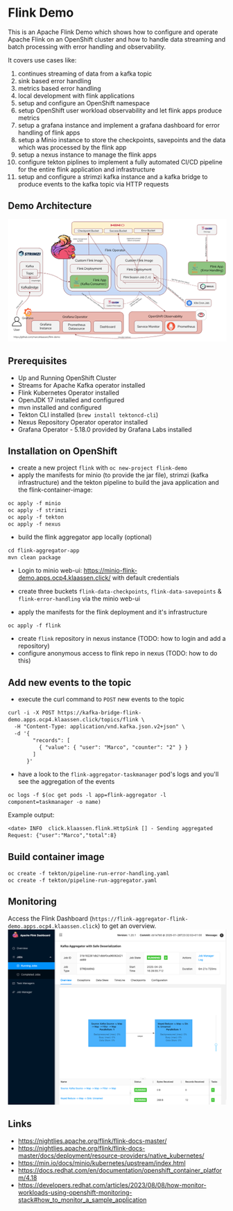 # Flink Demo

This is an Apache Flink Demo which shows how to configure and operate Apache Flink on an OpenShift cluster and how to handle data streaming and batch processing with error handling and observability. 

It covers use cases like: 
1. continues streaming of data from a kafka topic
1. sink based error handling 
1. metrics based error handling
1. local development with flink applications
1. setup and configure an OpenShift namespace
1. setup OpenShift user workload observability and let flink apps produce metrics
1. setup a grafana instance and implement a grafana dashboard for error handling of flink apps
1. setup a Minio instance to store the checkpoints, savepoints and the data which was processed by the flink app
1. setup a nexus instance to manage the flink apps 
1. configure tekton piplines to implement a fully automated CI/CD pipeline for the entire flink application and infrastructure
1. setup and configure a strimzi kafka instance and a kafka bridge to produce events to the kafka topic via HTTP requests 


## Demo Architecture

![Demo Architecture](img/demo-architecture.png)


## Prerequisites

* Up and Running OpenShift Cluster
* Streams for Apache Kafka operator installed
* Flink Kubernetes Operator installed
* OpenJDK 17 installed and configured
* mvn installed and configured
* Tekton CLI installed (`brew install tektoncd-cli`)
* Nexus Repository Operator operator installed
* Grafana Operator - 5.18.0 provided by Grafana Labs installed 


## Installation on OpenShift

* create a new project `flink` with `oc new-project flink-demo`
* apply the manifests for minio (to provide the jar file), strimzi (kafka infrastructure) and the tekton pipeline to build the java application and the flink-container-image: 

```
oc apply -f minio
oc apply -f strimzi
oc apply -f tekton
oc apply -f nexus
```

* build the flink aggregator app locally (optional)
```
cd flink-aggregator-app
mvn clean package
```

* Login to minio web-ui: https://minio-flink-demo.apps.ocp4.klaassen.click/ with default credentials
* create three buckets `flink-data-checkpoints`, `flink-data-savepoints` & `flink-error-handling` via the minio web-ui

* apply the manifests for the flink deployment and it's infrastructure
```
oc apply -f flink
```

* create `flink` repository in nexus instance (TODO: how to login and add a repository)
* configure anonymous access to flink repo in nexus (TODO: how to do this)

## Add new events to the topic

* execute the curl command to `POST` new events to the topic

```
curl -i -X POST https://kafka-bridge-flink-demo.apps.ocp4.klaassen.click/topics/flink \
  -H "Content-Type: application/vnd.kafka.json.v2+json" \
  -d '{
        "records": [
          { "value": { "user": "Marco", "counter": "2" } }
        ]
      }'
```

* have a look to the `flink-aggregator-taskmanager` pod's logs and you'll see the aggregation of the events

```
oc logs -f $(oc get pods -l app=flink-aggregator -l component=taskmanager -o name)
```

Example output: 

```
<date> INFO  click.klaassen.flink.HttpSink [] - Sending aggregated Request: {"user":"Marco","total":8}
```

## Build container image
```
oc create -f tekton/pipeline-run-error-handling.yaml
oc create -f tekton/pipeline-run-aggregator.yaml
```

## Monitoring

Access the Flink Dashboard (`https://flink-aggregator-flink-demo.apps.ocp4.klaassen.click`) to get an overview. 
![Apache Flink Dashboard](img/flink-dashboard.png)

## Links

* https://nightlies.apache.org/flink/flink-docs-master/
* https://nightlies.apache.org/flink/flink-docs-master/docs/deployment/resource-providers/native_kubernetes/
* https://min.io/docs/minio/kubernetes/upstream/index.html
* https://docs.redhat.com/en/documentation/openshift_container_platform/4.18
* https://developers.redhat.com/articles/2023/08/08/how-monitor-workloads-using-openshift-monitoring-stack#how_to_monitor_a_sample_application